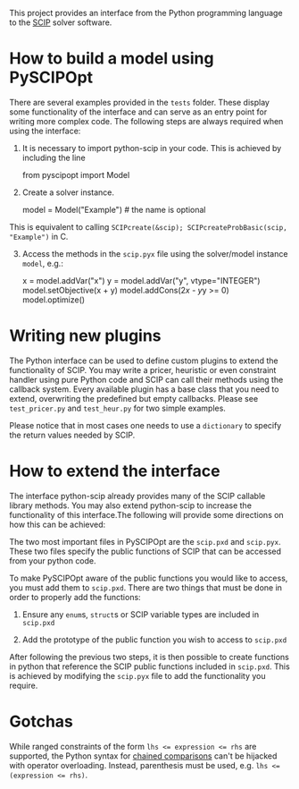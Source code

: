 This project provides an interface from the Python programming language to the [SCIP](http://scip.zib.de) solver software.

How to build a model using PySCIPOpt
====================================

There are several examples provided in the `tests` folder. These display some functionality of the interface and can serve as an entry point for writing more complex code. The following steps are always required when using the interface:

1) It is necessary to import python-scip in your code. This is achieved by including the line

    from pyscipopt import Model

2) Create a solver instance.

    model = Model("Example")    # the name is optional

This is equivalent to calling `SCIPcreate(&scip); SCIPcreateProbBasic(scip, "Example")` in C.

3)  Access the methods in the `scip.pyx` file using the solver/model instance `model`, e.g.:

    x = model.addVar("x")
    y = model.addVar("y", vtype="INTEGER")
    model.setObjective(x + y)
    model.addCons(2*x - y*y >= 0)
    model.optimize()


Writing new plugins
===================

The Python interface can be used to define custom plugins to extend the functionality of SCIP. You may write a pricer, heuristic or even constraint handler using pure Python code and SCIP can call their methods using the callback system. Every available plugin has a base class that you need to extend, overwriting the predefined but empty callbacks. Please see `test_pricer.py` and `test_heur.py` for two simple examples.

Please notice that in most cases one needs to use a `dictionary` to specify the return values needed by SCIP.

How to extend the interface
===========================

The interface python-scip already provides many of the SCIP callable library methods. You may also extend python-scip to increase the functionality of this interface.The following will provide some directions on how this can be achieved:

The two most important files in PySCIPOpt are the `scip.pxd` and `scip.pyx`. These two files specify the public functions of SCIP that can be accessed from your python code.

To make PySCIPOpt aware of the public functions you would like to access, you must add them to `scip.pxd`. There are two things that must be done in order to properly add the functions:

   1) Ensure any `enum`s, `struct`s or SCIP variable types are included in `scip.pxd`
   
   2) Add the prototype of the public function you wish to access to `scip.pxd`

After following the previous two steps, it is then possible to create functions in python that reference the SCIP public functions included in `scip.pxd`. This is achieved by modifying the `scip.pyx` file to add the functionality you require.

Gotchas
=======

While ranged constraints of the form `lhs <= expression <= rhs` are supported, the Python syntax for [chained comparisons](https://docs.python.org/3.5/reference/expressions.html#comparisons) can't be hijacked with operator overloading. Instead, parenthesis must be used, e.g. `lhs <= (expression <= rhs)`.

